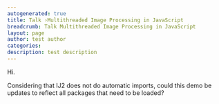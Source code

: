 ```yaml
---
autogenerated: true
title: Talk ›Multithreaded Image Processing in JavaScript
breadcrumb: Talk Multithreaded Image Processing in JavaScript
layout: page
author: test author
categories: 
description: test description
---
```


Hi.

Considering that IJ2 does not do automatic imports, could this demo be updates to reflect all packages that need to be loaded?
